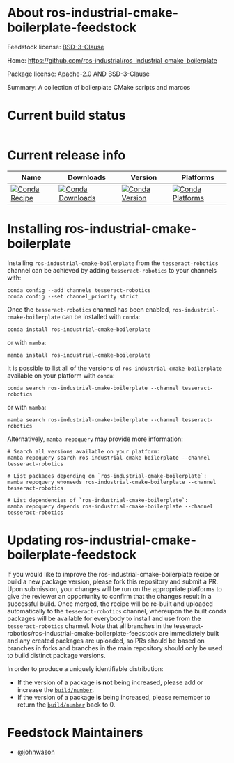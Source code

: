 About ros-industrial-cmake-boilerplate-feedstock
================================================

Feedstock license: [BSD-3-Clause](https://github.com/tesseract-robotics/ros-industrial-cmake-boilerplate-feedstock/blob/main/LICENSE.txt)

Home: https://github.com/ros-industrial/ros_industrial_cmake_boilerplate

Package license: Apache-2.0 AND BSD-3-Clause

Summary: A collection of boilerplate CMake scripts and marcos

Current build status
====================


<table>
</table>

Current release info
====================

| Name | Downloads | Version | Platforms |
| --- | --- | --- | --- |
| [![Conda Recipe](https://img.shields.io/badge/recipe-ros--industrial--cmake--boilerplate-green.svg)](https://anaconda.org/tesseract-robotics/ros-industrial-cmake-boilerplate) | [![Conda Downloads](https://img.shields.io/conda/dn/tesseract-robotics/ros-industrial-cmake-boilerplate.svg)](https://anaconda.org/tesseract-robotics/ros-industrial-cmake-boilerplate) | [![Conda Version](https://img.shields.io/conda/vn/tesseract-robotics/ros-industrial-cmake-boilerplate.svg)](https://anaconda.org/tesseract-robotics/ros-industrial-cmake-boilerplate) | [![Conda Platforms](https://img.shields.io/conda/pn/tesseract-robotics/ros-industrial-cmake-boilerplate.svg)](https://anaconda.org/tesseract-robotics/ros-industrial-cmake-boilerplate) |

Installing ros-industrial-cmake-boilerplate
===========================================

Installing `ros-industrial-cmake-boilerplate` from the `tesseract-robotics` channel can be achieved by adding `tesseract-robotics` to your channels with:

```
conda config --add channels tesseract-robotics
conda config --set channel_priority strict
```

Once the `tesseract-robotics` channel has been enabled, `ros-industrial-cmake-boilerplate` can be installed with `conda`:

```
conda install ros-industrial-cmake-boilerplate
```

or with `mamba`:

```
mamba install ros-industrial-cmake-boilerplate
```

It is possible to list all of the versions of `ros-industrial-cmake-boilerplate` available on your platform with `conda`:

```
conda search ros-industrial-cmake-boilerplate --channel tesseract-robotics
```

or with `mamba`:

```
mamba search ros-industrial-cmake-boilerplate --channel tesseract-robotics
```

Alternatively, `mamba repoquery` may provide more information:

```
# Search all versions available on your platform:
mamba repoquery search ros-industrial-cmake-boilerplate --channel tesseract-robotics

# List packages depending on `ros-industrial-cmake-boilerplate`:
mamba repoquery whoneeds ros-industrial-cmake-boilerplate --channel tesseract-robotics

# List dependencies of `ros-industrial-cmake-boilerplate`:
mamba repoquery depends ros-industrial-cmake-boilerplate --channel tesseract-robotics
```




Updating ros-industrial-cmake-boilerplate-feedstock
===================================================

If you would like to improve the ros-industrial-cmake-boilerplate recipe or build a new
package version, please fork this repository and submit a PR. Upon submission,
your changes will be run on the appropriate platforms to give the reviewer an
opportunity to confirm that the changes result in a successful build. Once
merged, the recipe will be re-built and uploaded automatically to the
`tesseract-robotics` channel, whereupon the built conda packages will be available for
everybody to install and use from the `tesseract-robotics` channel.
Note that all branches in the tesseract-robotics/ros-industrial-cmake-boilerplate-feedstock are
immediately built and any created packages are uploaded, so PRs should be based
on branches in forks and branches in the main repository should only be used to
build distinct package versions.

In order to produce a uniquely identifiable distribution:
 * If the version of a package **is not** being increased, please add or increase
   the [``build/number``](https://docs.conda.io/projects/conda-build/en/latest/resources/define-metadata.html#build-number-and-string).
 * If the version of a package **is** being increased, please remember to return
   the [``build/number``](https://docs.conda.io/projects/conda-build/en/latest/resources/define-metadata.html#build-number-and-string)
   back to 0.

Feedstock Maintainers
=====================

* [@johnwason](https://github.com/johnwason/)


